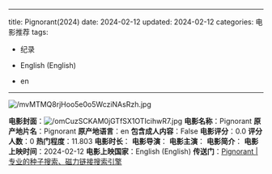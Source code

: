 
---
title: Pignorant(2024)
date: 2024-02-12
updated: 2024-02-12
categories: 电影推荐
tags:

- 纪录

- English (English)
- en
---

<img src="https://image.tmdb.org/t/p/original/mvMTMQ8rjHoo5e0o5WcziNAsRzh.jpg" alt="/mvMTMQ8rjHoo5e0o5WcziNAsRzh.jpg" title="/mvMTMQ8rjHoo5e0o5WcziNAsRzh.jpg">

**电影封面**：<img src="https://image.tmdb.org/t/p/w200/omCuzSCKAM0jGTfSX1OTIcihwR7.jpg" alt="/omCuzSCKAM0jGTfSX1OTIcihwR7.jpg" title="/omCuzSCKAM0jGTfSX1OTIcihwR7.jpg">
**电影名称**：Pignorant
**原产地片名**：Pignorant
**原产地语言**：en
**包含成人内容**：False
**电影评分**：0.0
**评分人数**：0
**热门程度**：11.803
**电影时长**：
**电影导演**：
**电影主演**：
**电影简介**：
**电影上映时间**：2024-02-12
**电影上映国家**：English (English)
**传送门**：[Pignorant |专业的种子搜索、磁力链接搜索引擎](https://movie.amd794.com:2083/?search=Pignorant&ordering=&mode=match_phrase&page_size=10&page=1)

